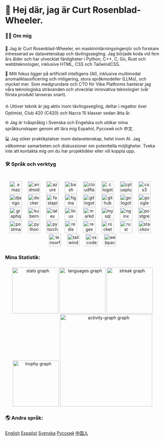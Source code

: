 ###

# 👋 Hej där, jag är Curt Rosenblad-Wheeler.

###

### 👨‍💻 Om mig

###

👋 Jag är Curt Rosenblad-Wheeler, en maskininlärningsingenjör och forskare intresserad av datavetenskap och tävlingssegling. Jag började koda vid fem års ålder och har utvecklat färdigheter i Python, C++, C, Go, Rust och webbteknologier, inklusive HTML, CSS och TailwindCSS.

🚀 Mitt fokus ligger på artificiell intelligens (AI), inklusive multimodal anomaliklassificering och mitigering, stora språkmodeller (LLMs), och mycket mer. Som medgrundare och CTO för Vibe Platforms hanterar jag våra teknologiska strävanden och utvecklar innovativa teknologier (vår första produkt lanseras snart).

⛵ Utöver teknik är jag aktiv inom tävlingssegling, deltar i regattor över Optimist, Club 420 (C420) och Nacra 15 klasser sedan åtta år.

🌐 Jag är tvåspråkig i Svenska och Engelska och utökar mina språkkunskaper genom att lära mig Español, Русский och 中文.

💻 Jag söker praktikplatser inom datavetenskap, helst inom AI. Jag välkomnar samarbeten och diskussioner om potentiella möjligheter. Tveka inte att kontakta mig om du har projektidéer eller vill koppla upp.

###

### 🛠 Språk och verktyg

###

<br clear="both">

<div align="center">
  <img src="https://skillicons.dev/icons?i=aws" height="40" alt="amazonwebservices logotyp"  />
  <img width="12" />
  <img src="https://skillicons.dev/icons?i=androidstudio" height="40" alt="androidstudio logotyp"  />
  <img width="12" />
  <img src="https://skillicons.dev/icons?i=azure" height="40" alt="azure logotyp"  />
  <img width="12" />
  <img src="https://skillicons.dev/icons?i=bash" height="40" alt="bash logotyp"  />
  <img width="12" />
  <img src="https://skillicons.dev/icons?i=cloudflare" height="40" alt="cloudflare logotyp"  />
  <img width="12" />
  <img src="https://skillicons.dev/icons?i=c" height="40" alt="c logotyp"  />
  <img width="12" />
  <img src="https://skillicons.dev/icons?i=cpp" height="40" alt="cplusplus logotyp"  />
  <img width="12" />
  <img src="https://skillicons.dev/icons?i=css" height="40" alt="css3 logotyp"  />
  <img width="12" />
  <img src="https://skillicons.dev/icons?i=django" height="40" alt="django logotyp"  />
  <img width="12" />
  <img src="https://skillicons.dev/icons?i=docker" height="40" alt="docker logotyp"  />
  <img width="12" />
  <img src="https://skillicons.dev/icons?i=fastapi" height="40" alt="fastapi logotyp"  />
  <img width="12" />
  <img src="https://skillicons.dev/icons?i=figma" height="40" alt="figma logotyp"  />
  <img width="12" />
  <img src="https://skillicons.dev/icons?i=git" height="40" alt="git logotyp"  />
  <img width="12" />
  <img src="https://skillicons.dev/icons?i=github" height="40" alt="github logotyp"  />
  <img width="12" />
  <img src="https://skillicons.dev/icons?i=go" height="40" alt="go logotyp"  />
  <img width="12" />
  <img src="https://skillicons.dev/icons?i=gcp" height="40" alt="googlecloud logotyp"  />
  <img width="12" />
  <img src="httpsicons.dev/icons?i=graphql" height="40" alt="graphql logotyp"  />
  <img width="12" />
  <img src="https://skillicons.dev/icons?i=kubernetes" height="40" alt="kubernetes logotyp"  />
  <img width="12" />
  <img src="https://skillicons.dev/icons?i=latex" height="40" alt="latex logotyp"  />
  <img width="12" />
  <img src="https://skillicons.dev/icons?i=linux" height="40" alt="linux logotyp"  />
  <img width="12" />
  <img src="https://skillicons.dev/icons?i=md" height="40" alt="markdown logotyp"  />
  <img width="12" />
  <img src="https://skillicons.dev/icons?i=mysql" height="40" alt="mysql logotyp"  />
  <img width="12" />
  <img src="https://skillicons.dev/icons?i=nginx" height="40" alt="nginx logotyp"  />
  <img width="12" />
  <img src="https://skillicons.dev/icons?i=postgres" height="40" alt="postgresql logotyp"  />
  <img width="12" />
  <img src="https://skillicons.dev/icons?i=postman" height="40" alt="postman logotyp"  />
  <img width="12" />
  <img src="https://skillicons.dev/icons?i=py" height="40" alt="python logotyp"  />
  <img width="12" />
  <img src="https://skillicons.dev/icons?i=pytorch" height="40" alt="pytorch logotyp"  />
  <img width="12" />
  <img src="https://skillicons.dev/icons?i=redis" height="40" alt="redis logotyp"  />
  <img width="12" />
  <img src="https://skillicons.dev/icons?i=regex" height="40" alt="regex logotyp"  />
  <img width="12" />
  <img src="https://skillicons.dev/icons?i=rocket" height="40" alt="rocket logotyp"  />
  <img width="12" />
  <img src="https://skillicons.dev/icons?i=rust" height="40" alt="rust logotyp"  />
  <img width="12" />
  <img src="https://skillicons.dev/icons?i=stackoverflow" height="40" alt="stackoverflow logotyp"  />
  <img width="12" />
  <img src="https://skillicons.dev/icons?i=tensorflow" height="40" alt="tensorflow logotyp"  />
  <img width="12" />
  <img src="https://skillicons.dev/icons?i=tailwind" height="40" alt="tailwindcss logotyp"  />
  <img width="12" />
  <img src="https://skillicons.dev/icons?i=vscode" height="40" alt="vscode logotyp"  />
  <img width="12" />
  <img src="https://skillicons.dev/icons?i=webpack" height="40" alt="webpack logotyp"  />
</div>

###

### Mina Statistik:

###

<div align="center">
  <img src="https://github-readme-stats.vercel.app/api?username=CurtMRosenbladWheeler&hide_title=true&hide_rank=false&show_icons=true&include_all_commits=true&count_private=true&disable_animations=false&theme=github_dark&locale=en&hide_border=true&order=1" height="150" alt="stats graph"  />
  <img src="https://github-readme-stats.vercel.app/api/top-langs?username=CurtMRosenbladWheeler&locale=en&hide_title=false&layout=compact&card_width=320&langs_count=5&theme=github_dark&hide_border=true&order=2" height="150" alt="languages graph"  />
  <img src="https://streak-stats.demolab.com?user=CurtMRosenbladWheeler&locale=sv&mode=daily&theme=github_dark&hide_border=true&border_radius=5&order=3" height="150" alt="streak graph"  />
  <img src="https://github-profile-trophy.vercel.app?username=CurtMRosenbladWheeler&theme=darkhub&column=5&row=2&margin-w=8&margin-h=8&no-bg=false&no-frame=true&order=4" height="150" alt="trophy graph"  />
  <img src="https://github-readme-activity-graph.vercel.app/graph?username=CurtMRosenbladWheeler&radius=16&theme=github-dark&area=true&order=5&hide_border=true&custom_title=Contribution%20Graph" height="300" alt="activity-graph graph"  />
</div>

###

### 🌎 Andra språk:

###
  [English](README.md)
  [Español](README-ES.md)
  [Svenska](README-SV.md)
  [Русский](README-RU.md)
  [中国人](README-ZH.md)
###
